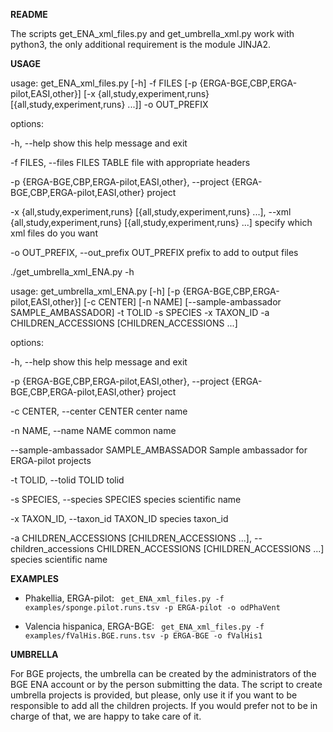 **README**

The scripts get_ENA_xml_files.py and get_umbrella_xml.py work with python3, the only additional requirement is the module JINJA2. 

**USAGE**


usage: get_ENA_xml_files.py [-h] -f FILES [-p {ERGA-BGE,CBP,ERGA-pilot,EASI,other}]
                            [-x {all,study,experiment,runs} [{all,study,experiment,runs} ...]] -o OUT_PREFIX


options:

  -h, --help            show this help message and exit

  -f FILES, --files FILES
                        TABLE file with appropriate headers

  -p {ERGA-BGE,CBP,ERGA-pilot,EASI,other}, --project {ERGA-BGE,CBP,ERGA-pilot,EASI,other}
                        project

  -x {all,study,experiment,runs} [{all,study,experiment,runs} ...], --xml {all,study,experiment,runs} [{all,study,experiment,runs} ...]
                        specify which xml files do you want

  -o OUT_PREFIX, --out_prefix OUT_PREFIX
                        prefix to add to output files


./get_umbrella_xml_ENA.py -h

usage: get_umbrella_xml_ENA.py [-h] [-p {ERGA-BGE,CBP,ERGA-pilot,EASI,other}] [-c CENTER] [-n NAME]
                               [--sample-ambassador SAMPLE_AMBASSADOR] -t TOLID -s SPECIES -x TAXON_ID -a CHILDREN_ACCESSIONS
                               [CHILDREN_ACCESSIONS ...]

options:

  -h, --help            show this help message and exit

  -p {ERGA-BGE,CBP,ERGA-pilot,EASI,other}, --project {ERGA-BGE,CBP,ERGA-pilot,EASI,other}
                        project

  -c CENTER, --center CENTER
                        center name

  -n NAME, --name NAME  common name

  --sample-ambassador SAMPLE_AMBASSADOR
                        Sample ambassador for ERGA-pilot projects

  -t TOLID, --tolid TOLID
                        tolid

  -s SPECIES, --species SPECIES
                        species scientific name

  -x TAXON_ID, --taxon_id TAXON_ID
                        species taxon_id

  -a CHILDREN_ACCESSIONS [CHILDREN_ACCESSIONS ...], --children_accessions CHILDREN_ACCESSIONS [CHILDREN_ACCESSIONS ...]
                        species scientific name



**EXAMPLES**

- Phakellia, ERGA-pilot:
`` get_ENA_xml_files.py -f examples/sponge.pilot.runs.tsv -p ERGA-pilot -o odPhaVent``

- Valencia hispanica, ERGA-BGE:
``  get_ENA_xml_files.py -f examples/fValHis.BGE.runs.tsv -p ERGA-BGE -o fValHis1 ``

**UMBRELLA**

For BGE projects, the umbrella can be created by the administrators of the BGE ENA account or by the person submitting the data. The script to create umbrella projects is provided, but please, only use it if you want to be responsible to add all the children projects. If you would prefer not to be in charge of that, we are happy to take care of it. 
